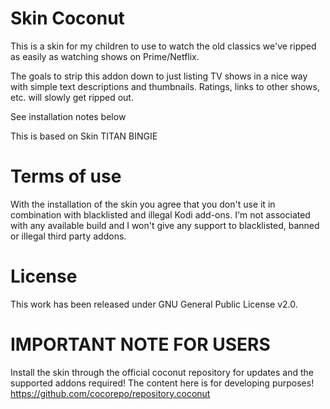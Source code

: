 # Skin Coconut

This is a skin for my children to use to watch the old classics we've ripped as easily as watching shows on Prime/Netflix.

The goals to strip this addon down to just listing TV shows in a nice way with simple text descriptions and thumbnails. Ratings, links to other shows, etc. will slowly get ripped out.

See installation notes below

This is based on Skin TITAN BINGIE

# Terms of use
With the installation of the skin you agree that you don't use it in combination with blacklisted and illegal Kodi add-ons. I'm not associated with any available build and I won't give any support to blacklisted, banned or illegal third party addons.

# License
This work has been released under GNU General Public License v2.0.

# IMPORTANT NOTE FOR USERS
Install the skin through the official coconut repository for updates and the supported addons required!
The content here is for developing purposes!
https://github.com/cocorepo/repository.coconut
